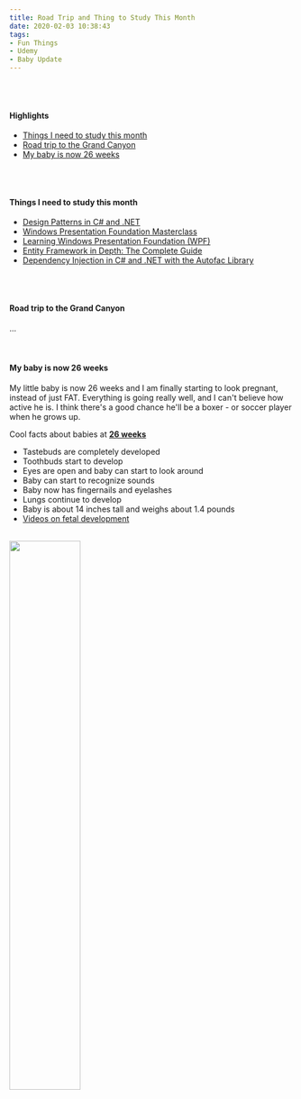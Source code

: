 ```yaml
---
title: Road Trip and Thing to Study This Month
date: 2020-02-03 10:38:43
tags: 
- Fun Things
- Udemy
- Baby Update
---
```


<br>
<br>

<h4>Highlights</h4>
<ul>

<li> <a href = "#ThingsToLearnThisMonth">Things I need to study this month</a></li>
<li> <a href = "#GrandCanyonAdventure">Road trip to the Grand Canyon</a></li>
<li> <a href = "#BabyAt26Weeks">My baby is now 26 weeks</a></li>
</ul>

<br>
<br>

<h4><a id="ThingsToLearnThisMonth"> Things I need to study this month </a></h4>
<ul>
<li><a href="https://www.udemy.com/course/design-patterns-csharp-dotnet/learn/lecture/6712758#content">Design Patterns in C# and .NET</a></li>
<li><a href="https://www.udemy.com/course/windows-presentation-foundation-masterclass/learn/lecture/10075002#content">Windows Presentation Foundation Masterclass</a></li>
<li><a href="https://www.udemy.com/course/learning-wpf-course/learn/lecture/8759856#content">Learning Windows Presentation Foundation (WPF)</a></li>
<li><a href="https://www.udemy.com/course/entity-framework-tutorial/learn/lecture/3760006#content">Entity Framework in Depth: The Complete Guide</a></li>
<li><a href="https://www.udemy.com/course/di-ioc-dotnet/learn/lecture/6445968#content">Dependency Injection in C# and .NET with the Autofac Library</a></li>
</ul>

<br>
<br>

<h4><a id="GrandCanyonAdventure">Road trip to the Grand Canyon</h4>


<div id="cp_widget_36c7df10-40e2-4b62-93e6-38c1fe440daf">...</div><script type="text/javascript">
var cpo = []; cpo["_object"] ="cp_widget_36c7df10-40e2-4b62-93e6-38c1fe440daf"; cpo["_fid"] = "AsAAYq-rLEY8";
var _cpmp = _cpmp || []; _cpmp.push(cpo);
(function() { var cp = document.createElement("script"); cp.type = "text/javascript";
cp.async = true; cp.src = "//www.cincopa.com/media-platform/runtime/libasync.js";
var c = document.getElementsByTagName("script")[0];
c.parentNode.insertBefore(cp, c); })(); </script>

<br>
<br>

<h4><a id="BabyAt26Weeks">My baby is now 26 weeks</a></h4>
<span> My little baby is now 26 weeks and I am finally starting to look pregnant, instead of just FAT. Everything is going really well, and I can't believe how active he is. I think there's a good chance he'll be a boxer - or soccer player when he grows up.  </span>

Cool facts about babies at <a href="https://www.babycentre.co.uk/26-weeks-pregnant"><strong>26 weeks</strong></a>
<ul>
<li>Tastebuds are completely developed</li>
<li>Toothbuds start to develop</li>
<li>Eyes are open and baby can start to look around</li>
<li>Baby can start to recognize sounds</li>
<li>Baby now has fingernails and eyelashes</li>
<li>Lungs continue to develop</li>
<li>Baby is about 14 inches tall and weighs about 1.4 pounds</li>
<li><a href="https://www.babycentre.co.uk/c25004461/inside-pregnancy-videos">Videos on fetal development</a></li>
</ul>

<br>

<img src="/images/baby_photos/IMG-2079.jpg"  style="width:50%">

<br>
<br>